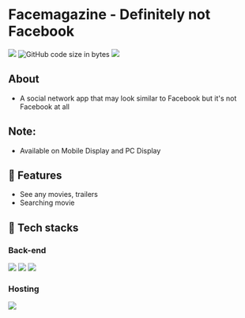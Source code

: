 # Facemagazine - Definitely not Facebook
<img src="https://img.shields.io/github/issues/anhduy1202/Not-Reddit"/> ![GitHub code size in bytes](https://img.shields.io/github/languages/code-size/anhduy1202/Not-Reddit) <img src="https://img.shields.io/github/license/anhduy1202/Not-Reddit"/>

## About
* A social network app that may look similar to Facebook but it's not Facebook at all

## Note:
* Available on Mobile Display and PC Display

## 🤖 Features
* See any movies, trailers
* Searching movie

## 🤖 Tech stacks
### Back-end
<img src="https://img.shields.io/badge/node.js-6DA55F?style=for-the-badge&logo=node.js&logoColor=white" > <img src="https://img.shields.io/badge/express.js-%23404d59.svg?style=for-the-badge&logo=express&logoColor=%2361DAFB" > <img src="https://img.shields.io/badge/mysql-%2300f.svg?style=for-the-badge&logo=mysql&logoColor=white" >

### Hosting
<img src="https://img.shields.io/badge/vercel-%23000000.svg?style=for-the-badge&logo=vercel&logoColor=white" >
